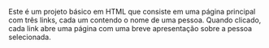 Este é um projeto básico em HTML que consiste em uma página principal com três links, cada um contendo o nome de uma pessoa. Quando clicado, cada link abre uma página com uma breve apresentação sobre a pessoa selecionada.
